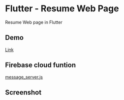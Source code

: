 # Flutter - Resume Web Page
Resume Web page in Flutter

## Demo
[Link](https://fir-abb4c.web.app)

## Firebase cloud funtion
[message_server.js](https://github.com/quangda280296/Flutter-Resume/blob/master/message_server.js)

## Screenshot
